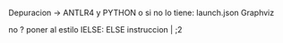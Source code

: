 Depuracion -> ANTLR4 y PYTHON
o si no lo tiene:
launch.json 
Graphviz

no ? poner al estilo 
IELSE: ELSE instruccion
     |
     ;2
